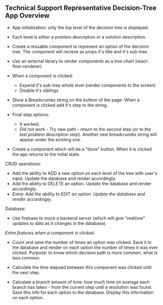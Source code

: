 ## Technical Support Representative Decision-Tree App Overview ##

- App initialization: only the top level of the decision tree is displayed.

- Each level is either a problem description or a solution description.

- Create a reusable component to represent an option of the decision tree. The component will recieve as props it's title and it's sub-tree. 

- Use an external library to render components as a tree chart (react-flow-renderer)

- When a component is clicked: 
  - Expand it's sub-tree whole level (render components to the screen) 
  - Disable it's siblings

- Show a Breadcrumbs string on the buttom of the page. When a component is clicked add it's step to the string.

- Final step options: 
  - It worked. 
  - Did not work - Try new path - return to the second step (_or to the last problem description step_). Another new breadcrumbs string will appear under the existing one.

- Create a component which will be a "done" button. When it is clicked the app returns to the initial state.

CRUD operations:
- Add the ability to ADD a new option on each level of the tree with user's input. Update the database and render accordingly.
- Add the ability to DELETE an option. Update the database and render accordingly.
- _Extra: Add the ability to EDIT an option. Update the database and render accordingly._

Database:
- Use firebase to mock a backend server (which will give “realtime” updates to data as it changes in the database).


_Extra features when a component is clicked:_
  - Count and save the number of times an option was clicked. Save it to the database and render on each option the number of times it was ever clicked. Purpose: to know which decision path is more common, what is less common. 
  
  - Calculate the time elapsed between this component was clicked until the next step.
  - Calculate a branch amount of time: how much time on avarage each branch has taken - from the current step until a resolution was found. Save this info for each option to the database. Display this information on each option.



 
